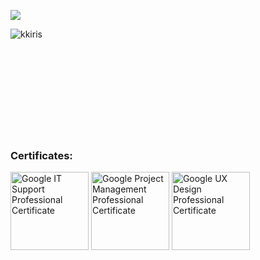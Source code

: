 <!--
**kkiris/kkiris** is a ✨ _special_ ✨ repository because its `README.md` (this file) appears on your GitHub profile.
-->

<p align="left"><a href="https://github.com/anuraghazra/github-readme-stats">
  <img align="center" src="https://github-readme-stats.vercel.app/api?username=kkiris&show_icons=true&theme=catppuccin_mocha&border_color=4e4e8e" />
</a></p>
<p><img align="left" src="https://github-readme-streak-stats.herokuapp.com/?user=kkiris&theme=catppuccin_mocha&&border_color=4e4e8e" alt="kkiris" /></p>
<br><br><br><br><br><br><br><br><br><br>
<h3 align="left">Certificates:</h3>
<a href="https://www.credly.com/org/coursera/badge/google-it-support-certificate-2023" target="blank"><img align="center" src="https://images.credly.com/size/680x680/images/fb97a12f-c0f1-4f37-9b7d-4a830199fe84/GCC_badge_IT_Support_1000x1000.png" alt="Google IT Support Professional Certificate" height="125" width="125" /></a>
<a href="https://www.credly.com/org/coursera/badge/google-project-management-certificate.2" target="blank"><img align="center" src="https://images.credly.com/size/680x680/images/771cff46-3573-4d12-bfd8-528745f00957/GCC_badge_PGM_1000x1000.png" alt="Google Project Management Professional Certificate" height="125" width="125" /></a>
<a href="https://www.credly.com/org/coursera/badge/google-ux-design-certificate.2" target="blank"><img align="center" src="https://images.credly.com/size/680x680/images/f4b9febb-69f6-46d8-8797-1e504ebfe0f8/GCC_badge_UX_1000x1000.png" alt="Google UX Design Professional Certificate" height="125" width="125" /></a>
